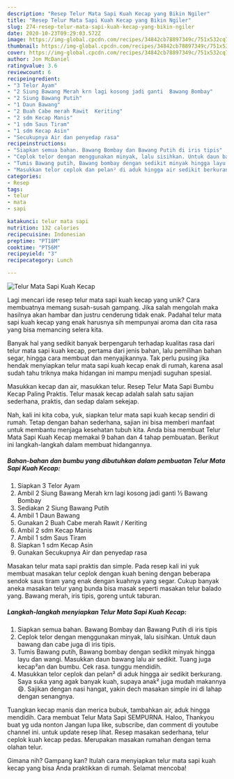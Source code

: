 ```yaml
---
description: "Resep Telur Mata Sapi Kuah Kecap yang Bikin Ngiler"
title: "Resep Telur Mata Sapi Kuah Kecap yang Bikin Ngiler"
slug: 274-resep-telur-mata-sapi-kuah-kecap-yang-bikin-ngiler
date: 2020-10-23T09:29:03.572Z
image: https://img-global.cpcdn.com/recipes/34842cb78897349c/751x532cq70/telur-mata-sapi-kuah-kecap-foto-resep-utama.jpg
thumbnail: https://img-global.cpcdn.com/recipes/34842cb78897349c/751x532cq70/telur-mata-sapi-kuah-kecap-foto-resep-utama.jpg
cover: https://img-global.cpcdn.com/recipes/34842cb78897349c/751x532cq70/telur-mata-sapi-kuah-kecap-foto-resep-utama.jpg
author: Jon McDaniel
ratingvalue: 3.6
reviewcount: 6
recipeingredient:
- "3 Telor Ayam"
- "2 Siung Bawang Merah krn lagi kosong jadi ganti  Bawang Bombay"
- "2 Siung Bawang Putih"
- "1 Daun Bawang"
- "2 Buah Cabe merah Rawit  Keriting"
- "2 sdm Kecap Manis"
- "1 sdm Saus Tiram"
- "1 sdm Kecap Asin"
- "Secukupnya Air dan penyedap rasa"
recipeinstructions:
- "Siapkan semua bahan. Bawang Bombay dan Bawang Putih di iris tipis"
- "Ceplok telor dengan menggunakan minyak, lalu sisihkan. Untuk daun bawang dan cabe juga di iris tipis."
- "Tumis Bawang putih, Bawang bombay dengan sedikit minyak hingga layu dan wangi. Masukkan daun bawang lalu air sedikit. Tuang juga kecap²an dan bumbu. Cek rasa. tunggu mendidih."
- "Masukkan telor ceplok dan pelan² di aduk hingga air sedikit berkurang. Saya suka yang agak banyak kuah, supaya anak² juga mudah makannya 😄. Sajikan dengan nasi hangat, yakin dech masakan simple ini di lahap dengan senangnya."
categories:
- Resep
tags:
- telur
- mata
- sapi

katakunci: telur mata sapi 
nutrition: 132 calories
recipecuisine: Indonesian
preptime: "PT18M"
cooktime: "PT56M"
recipeyield: "3"
recipecategory: Lunch

---
```



![Telur Mata Sapi Kuah Kecap](https://img-global.cpcdn.com/recipes/34842cb78897349c/751x532cq70/telur-mata-sapi-kuah-kecap-foto-resep-utama.jpg)

Lagi mencari ide resep telur mata sapi kuah kecap yang unik? Cara membuatnya memang susah-susah gampang. Jika salah mengolah maka hasilnya akan hambar dan justru cenderung tidak enak. Padahal telur mata sapi kuah kecap yang enak harusnya sih mempunyai aroma dan cita rasa yang bisa memancing selera kita.

Banyak hal yang sedikit banyak berpengaruh terhadap kualitas rasa dari telur mata sapi kuah kecap, pertama dari jenis bahan, lalu pemilihan bahan segar, hingga cara membuat dan menyajikannya. Tak perlu pusing jika hendak menyiapkan telur mata sapi kuah kecap enak di rumah, karena asal sudah tahu triknya maka hidangan ini mampu menjadi suguhan spesial.

Masukkan kecap dan air, masukkan telur. Resep Telur Mata Sapi Bumbu Kecap Paling Praktis. Telur masak kecap adalah salah satu sajian sederhana, praktis, dan sedap dalam sekejap.


Nah, kali ini kita coba, yuk, siapkan telur mata sapi kuah kecap sendiri di rumah. Tetap dengan bahan sederhana, sajian ini bisa memberi manfaat untuk membantu menjaga kesehatan tubuh kita. Anda bisa membuat Telur Mata Sapi Kuah Kecap memakai 9 bahan dan 4 tahap pembuatan. Berikut ini langkah-langkah dalam membuat hidangannya.

<!--inarticleads1-->

##### Bahan-bahan dan bumbu yang dibutuhkan dalam pembuatan Telur Mata Sapi Kuah Kecap:

1. Siapkan 3 Telor Ayam
1. Ambil 2 Siung Bawang Merah krn lagi kosong jadi ganti ½ Bawang Bombay
1. Sediakan 2 Siung Bawang Putih
1. Ambil 1 Daun Bawang
1. Gunakan 2 Buah Cabe merah Rawit / Keriting
1. Ambil 2 sdm Kecap Manis
1. Ambil 1 sdm Saus Tiram
1. Siapkan 1 sdm Kecap Asin
1. Gunakan Secukupnya Air dan penyedap rasa


Masakan telur mata sapi praktis dan simple. Pada resep kali ini yuk membuat masakan telur ceplok dengan kuah bening dengan beberapa sendok saus tiram yang enak dengan kuahnya yang segar. Cukup banyak aneka masakan telur yang bunda bisa masak seperti masakan telur balado yang. Bawang merah, iris tipis, goreng untuk taburan. 

<!--inarticleads2-->

##### Langkah-langkah menyiapkan Telur Mata Sapi Kuah Kecap:

1. Siapkan semua bahan. Bawang Bombay dan Bawang Putih di iris tipis
1. Ceplok telor dengan menggunakan minyak, lalu sisihkan. Untuk daun bawang dan cabe juga di iris tipis.
1. Tumis Bawang putih, Bawang bombay dengan sedikit minyak hingga layu dan wangi. Masukkan daun bawang lalu air sedikit. Tuang juga kecap²an dan bumbu. Cek rasa. tunggu mendidih.
1. Masukkan telor ceplok dan pelan² di aduk hingga air sedikit berkurang. Saya suka yang agak banyak kuah, supaya anak² juga mudah makannya 😄. Sajikan dengan nasi hangat, yakin dech masakan simple ini di lahap dengan senangnya.


Tuangkan kecap manis dan merica bubuk, tambahkan air, aduk hingga mendidih. Cara membuat Telur Mata Sapi SEMPURNA. Haloo, Thankyou buat yg uda nonton Jangan lupa like, subscribe, dan comment di youtube channel ini. untuk update resep lihat. Resep masakan sederhana, telur ceplok kuah kecap pedas. Merupakan masakan rumahan dengan tema olahan telur. 

Gimana nih? Gampang kan? Itulah cara menyiapkan telur mata sapi kuah kecap yang bisa Anda praktikkan di rumah. Selamat mencoba!

